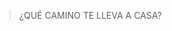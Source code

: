 <gs-attire attire-url="https://raw.githubusercontent.com/MumukiProject/mumuki-guia-gobstones-pruebas-contenido-mumuki/master/assets/attires/config_1589299578012.json"></gs-attire>


> ¿QUÉ CAMINO TE LLEVA A CASA?